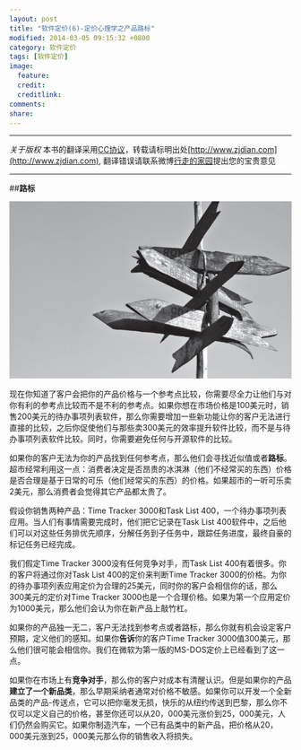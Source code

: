```yaml
---
layout: post
title: "软件定价(6)-定价心理学之产品路标"
modified: 2014-03-05 09:15:32 +0800
category: 软件定价
tags: [软件定价]
image:
  feature: 
  credit: 
  creditlink: 
comments: 
share: 
---
```


-----

*关于版权*
本书的翻译采用[CC协议](creativecommons.org/licenses/by-nc-sa/2.5/cn/‎)，转载请标明出处[http://www.zjdian.com](http://www.zjdian.com), 翻译错误请联系微博[行走的家园](http://weibo.com/walkinghome)提出您的宝贵意见

-----

##**路标**

![路标](/img/swpricing/chp2/3.png)

现在你知道了客户会把你的产品价格与一个参考点比较，你需要尽全力让他们与对你有利的参考点比较而不是不利的参考点。如果你想在市场价格是100美元时，销售200美元的待办事项列表软件，那么你需要增加一些新功能让你的客户无法进行直接的比较，之后你促使他们与那些卖300美元的效率提升软件比较，而不是与待办事项列表软件比较。同时，你需要避免任何与开源软件的比较。

如果你的客户无法为你的产品找到任何参考点，那么他们会寻找近似值或者**路标**。超市经常利用这一点：消费者决定是否昂贵的冰淇淋（他们不经常买的东西）价格是否合理是基于日常的可乐（他们经常买的东西）的价格。如果超市的一听可乐卖2美元，那么消费者会觉得其它产品都太贵了。

假设你销售两种产品：Time Tracker 3000和Task List 400，一个待办事项列表应用。当人们有事情需要完成时，他们把它记录在Task List 400软件中，之后他们可以对这些任务排优先顺序，分解任务到子任务中，跟踪任务进度，最终自豪的标记任务已经完成。

我们假定Time Tracker 3000没有任何竞争对手，而Task List 400有着很多。你的客户将通过你对Task List 400的定价来判断Time Tracker 3000的价格。为你的待办事项列表应用定价为合理的25美元，同时你的客户会相信你的话，那么300美元的定价对Time Tracker 3000也是一个合理价格。如果为第一个应用定价为1000美元，那么他们会认为你在新产品上敲竹杠。

如果你的产品独一无二，客户无法找到参考点或者路标，那么你就有机会设定客户预期，定义他们的感知。如果你**告诉**你的客户Time Tracker 3000值300美元，那么他们很可能会相信你。我们在微软为第一版的MS-DOS定价上已经看到了这一点。

如果你在市场上有**竞争对手**，那么你的客户对成本有清醒认识。但是如果你的产品**建立了一个新品类**，那么早期采纳者通常对价格不敏感。如果你可以开发一个全新品类的产品-传送点，它可以把你毫发无损，快乐的从纽约传送到巴黎，那么你不仅可以定义自己的价格，甚至你还可以从20，000美元涨价到25，000美元，人们仍然会购买它。如果你制造汽车，一个已有品类中的新产品，把价格从20，000美元涨到25，000美元那么你的销售收入将损失。

